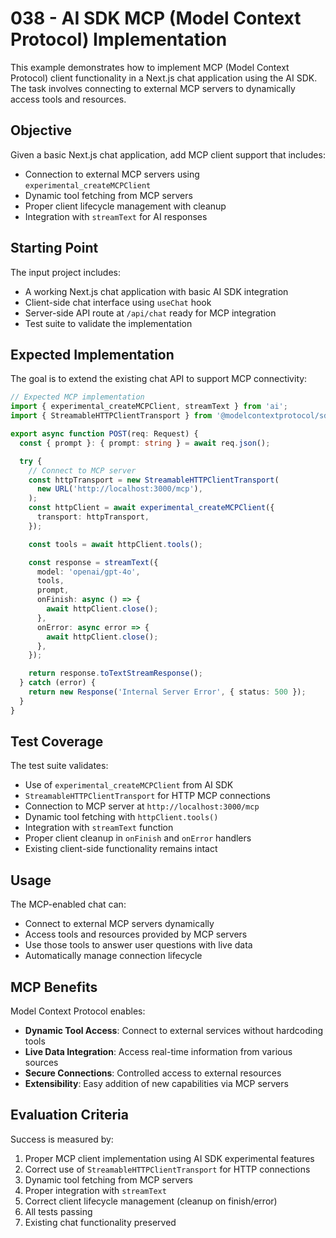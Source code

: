 # 038 - AI SDK MCP (Model Context Protocol) Implementation

This example demonstrates how to implement MCP (Model Context Protocol) client functionality in a Next.js chat application using the AI SDK. The task involves connecting to external MCP servers to dynamically access tools and resources.

## Objective

Given a basic Next.js chat application, add MCP client support that includes:
- Connection to external MCP servers using `experimental_createMCPClient`
- Dynamic tool fetching from MCP servers
- Proper client lifecycle management with cleanup
- Integration with `streamText` for AI responses

## Starting Point

The input project includes:
- A working Next.js chat application with basic AI SDK integration
- Client-side chat interface using `useChat` hook
- Server-side API route at `/api/chat` ready for MCP integration
- Test suite to validate the implementation

## Expected Implementation

The goal is to extend the existing chat API to support MCP connectivity:

```typescript
// Expected MCP implementation
import { experimental_createMCPClient, streamText } from 'ai';
import { StreamableHTTPClientTransport } from '@modelcontextprotocol/sdk/client/streamableHttp.js';

export async function POST(req: Request) {
  const { prompt }: { prompt: string } = await req.json();

  try {
    // Connect to MCP server
    const httpTransport = new StreamableHTTPClientTransport(
      new URL('http://localhost:3000/mcp'),
    );
    const httpClient = await experimental_createMCPClient({
      transport: httpTransport,
    });

    const tools = await httpClient.tools();

    const response = streamText({
      model: 'openai/gpt-4o',
      tools,
      prompt,
      onFinish: async () => {
        await httpClient.close();
      },
      onError: async error => {
        await httpClient.close();
      },
    });

    return response.toTextStreamResponse();
  } catch (error) {
    return new Response('Internal Server Error', { status: 500 });
  }
}
```

## Test Coverage

The test suite validates:
- Use of `experimental_createMCPClient` from AI SDK
- `StreamableHTTPClientTransport` for HTTP MCP connections
- Connection to MCP server at `http://localhost:3000/mcp`
- Dynamic tool fetching with `httpClient.tools()`
- Integration with `streamText` function
- Proper client cleanup in `onFinish` and `onError` handlers
- Existing client-side functionality remains intact

## Usage

The MCP-enabled chat can:
- Connect to external MCP servers dynamically
- Access tools and resources provided by MCP servers
- Use those tools to answer user questions with live data
- Automatically manage connection lifecycle

## MCP Benefits

Model Context Protocol enables:
- **Dynamic Tool Access**: Connect to external services without hardcoding tools
- **Live Data Integration**: Access real-time information from various sources
- **Secure Connections**: Controlled access to external resources
- **Extensibility**: Easy addition of new capabilities via MCP servers

## Evaluation Criteria

Success is measured by:
1. Proper MCP client implementation using AI SDK experimental features
2. Correct use of `StreamableHTTPClientTransport` for HTTP connections
3. Dynamic tool fetching from MCP servers
4. Proper integration with `streamText`
5. Correct client lifecycle management (cleanup on finish/error)
6. All tests passing
7. Existing chat functionality preserved
